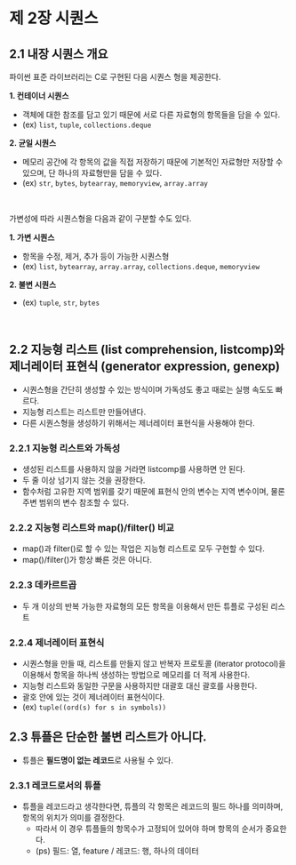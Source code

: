 # 제 2장 시퀀스
## 2.1 내장 시퀀스 개요
파이썬 표준 라이브러리는 C로 구현된 다음 시퀀스 형을 제공한다.

**1. 컨테이너 시퀀스**
- 객체에 대한 참조를 담고 있기 때문에 서로 다른 자료형의 항목들을 담을 수 있다.
- (ex) `list`, `tuple`, `collections.deque`

**2. 균일 시퀀스**
- 메모리 공간에 각 항목의 값을 직접 저장하기 때문에 기본적인 자료형만 저장할 수 있으며, 단 하나의 자료형만을 담을 수 있다.
- (ex) `str`, `bytes`, `bytearray`, `memoryview`, `array.array`


<br>

가변성에 따라 시퀀스형을 다음과 같이 구분할 수도 있다.

**1. 가변 시퀀스**
- 항목을 수정, 제거, 추가 등이 가능한 시퀀스형
- (ex) `list`, `bytearray`, `array.array`, `collections.deque`, `memoryview`

**2. 불변 시퀀스**
- (ex) `tuple`, `str`, `bytes`

<br>

## 2.2 지능형 리스트 (list comprehension, listcomp)와 제너레이터 표현식 (generator expression, genexp)
- 시퀀스형을 간단히 생성할 수 있는 방식이며 가독성도 좋고 때로는 실행 속도도 빠르다. 
- 지능형 리스트는 리스트만 만들어낸다.
- 다른 시퀀스형을 생성하기 위해서는 제너레이터 표현식을 사용해야 한다.

### 2.2.1 지능형 리스트와 가독성
- 생성된 리스트를 사용하지 않을 거라면 listcomp를 사용하면 안 된다.
- 두 줄 이상 넘기지 않는 것을 권장한다.
- 함수처럼 고유한 지역 범위를 갖기 때문에 표현식 안의 변수는 지역 변수이며, 물론 주변 범위의 변수 참조할 수 있다.

### 2.2.2 지능형 리스트와 map()/filter() 비교
- map()과 filter()로 할 수 있는 작업은 지능형 리스트로 모두 구현할 수 있다.
- map()/filter()가 항상 빠른 것은 아니다.

### 2.2.3 데카르트곱
- 두 개 이상의 반복 가능한 자료형의 모든 항목을 이용해서 만든 튜플로 구성된 리스트

### 2.2.4 제너레이터 표현식
- 시퀀스형을 만들 때, 리스트를 만들지 않고 반복자 프로토콜 (iterator protocol)을 이용해서 항목을 하나씩 생성하는 방법으로 메모리를 더 적게 사용한다.
- 지능형 리스트와 동일한 구문을 사용하지만 대괄호 대신 괄호를 사용한다.
- 괄호 안에 있는 것이 제너레이터 표현식이다.
- (ex) `tuple((ord(s) for s in symbols))`

## 2.3 튜플은 단순한 불변 리스트가 아니다.
- 튜플은 **필드명이 없는 레코드**로 사용될 수 있다.

### 2.3.1 레코드로서의 튜플
- 튜플을 레코드라고 생각한다면, 튜플의 각 항목은 레코드의 필드 하나를 의미하며, 항목의 위치가 의미를 결정한다.
  - 따라서 이 경우 튜플들의 항목수가 고정되어 있어야 하며 항목의 순서가 중요한다.
  - (ps) 필드: 열, feature / 레코드: 행, 하나의 데이터
